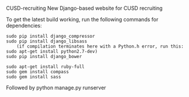 #
CUSD-recruiting
New Django-based website for CUSD recruiting

To get the latest build working, run the following commands for dependencies:

	sudo pip install django_compressor
	sudo pip install django_libsass
		(if compilation terminates here with a Python.h error, run this: sudo apt-get install python2.7-dev)
	sudo pip install django_bower

	sudo apt-get install ruby-full
	sudo gem install compass
	sudo gem install sass

Followed by python manage.py runserver 


